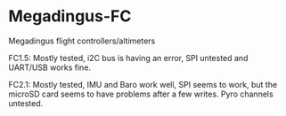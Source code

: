 # Megadingus-FC
Megadingus flight controllers/altimeters

FC1.5: Mostly tested, i2C bus is having an error, SPI untested and UART/USB works fine.

FC2.1: Mostly tested, IMU and Baro work well, SPI seems to work, but the microSD card seems to have problems after a few writes. Pyro channels untested.
